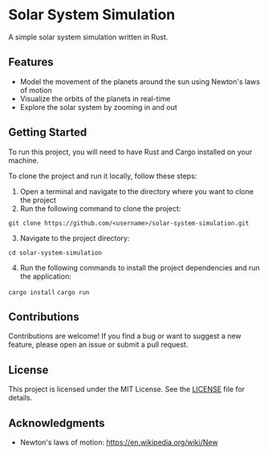 # Solar System Simulation

A simple solar system simulation written in Rust.

## Features

- Model the movement of the planets around the sun using Newton's laws of motion
- Visualize the orbits of the planets in real-time
- Explore the solar system by zooming in and out

## Getting Started

To run this project, you will need to have Rust and Cargo installed on your machine.

To clone the project and run it locally, follow these steps:

1. Open a terminal and navigate to the directory where you want to clone the project
2. Run the following command to clone the project:

`git clone https://github.com/<username>/solar-system-simulation.git`

3. Navigate to the project directory:

`cd solar-system-simulation`

4. Run the following commands to install the project dependencies and run the application:

`cargo install`
`cargo run`


## Contributions

Contributions are welcome! If you find a bug or want to suggest a new feature, please open an issue or submit a pull request.

## License

This project is licensed under the MIT License. See the [LICENSE](LICENSE) file for details.

## Acknowledgments

- Newton's laws of motion: https://en.wikipedia.org/wiki/New


